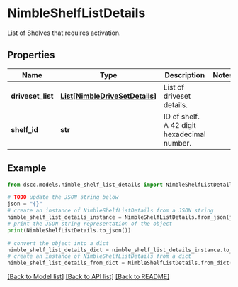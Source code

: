 # NimbleShelfListDetails

List of Shelves that requires activation.

## Properties

Name | Type | Description | Notes
------------ | ------------- | ------------- | -------------
**driveset_list** | [**List[NimbleDriveSetDetails]**](NimbleDriveSetDetails.md) | List of driveset details. | 
**shelf_id** | **str** | ID of shelf. A 42 digit hexadecimal number. | 

## Example

```python
from dscc.models.nimble_shelf_list_details import NimbleShelfListDetails

# TODO update the JSON string below
json = "{}"
# create an instance of NimbleShelfListDetails from a JSON string
nimble_shelf_list_details_instance = NimbleShelfListDetails.from_json(json)
# print the JSON string representation of the object
print(NimbleShelfListDetails.to_json())

# convert the object into a dict
nimble_shelf_list_details_dict = nimble_shelf_list_details_instance.to_dict()
# create an instance of NimbleShelfListDetails from a dict
nimble_shelf_list_details_from_dict = NimbleShelfListDetails.from_dict(nimble_shelf_list_details_dict)
```
[[Back to Model list]](../README.md#documentation-for-models) [[Back to API list]](../README.md#documentation-for-api-endpoints) [[Back to README]](../README.md)


